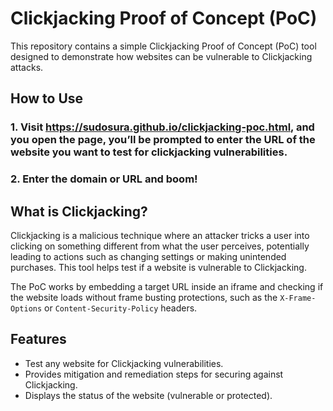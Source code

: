 # Clickjacking Proof of Concept (PoC)

This repository contains a simple Clickjacking Proof of Concept (PoC) tool designed to demonstrate how websites can be vulnerable to Clickjacking attacks.

## How to Use
### 1. Visit https://sudosura.github.io/clickjacking-poc.html, and you open the page, you’ll be prompted to enter the URL of the website you want to test for clickjacking vulnerabilities.
### 2. Enter the domain or URL and boom!

## What is Clickjacking?

Clickjacking is a malicious technique where an attacker tricks a user into clicking on something different from what the user perceives, potentially leading to actions such as changing settings or making unintended purchases. This tool helps test if a website is vulnerable to Clickjacking.

The PoC works by embedding a target URL inside an iframe and checking if the website loads without frame busting protections, such as the `X-Frame-Options` or `Content-Security-Policy` headers.

## Features
- Test any website for Clickjacking vulnerabilities.
- Provides mitigation and remediation steps for securing against Clickjacking.
- Displays the status of the website (vulnerable or protected).

